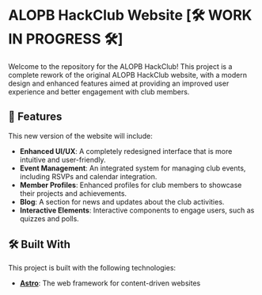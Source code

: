 # ALOPB HackClub Website [🛠️ WORK IN PROGRESS 🛠️]

Welcome to the repository for the ALOPB HackClub! This project is a complete rework of the original ALOPB HackClub website, with a modern design and enhanced features aimed at providing an improved user experience and better engagement with club members.

## 🚀 Features

This new version of the website will include:

- **Enhanced UI/UX**: A completely redesigned interface that is more intuitive and user-friendly.
- **Event Management**: An integrated system for managing club events, including RSVPs and calendar integration.
- **Member Profiles**: Enhanced profiles for club members to showcase their projects and achievements.
- **Blog**: A section for news and updates about the club activities.
- **Interactive Elements**: Interactive components to engage users, such as quizzes and polls.

## 🛠️ Built With 

This project is built with the following technologies:

- **[Astro](https://astro.build/)**: The web framework for content-driven websites